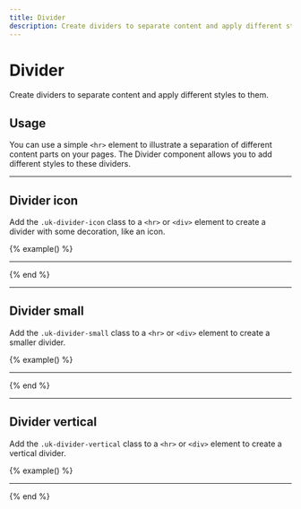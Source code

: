 ```yaml
---
title: Divider
description: Create dividers to separate content and apply different styles to them.
---
```


# Divider

<p class="uk-text-lead">Create dividers to separate content and apply different styles to them.</p>

## Usage

You can use a simple `<hr>` element to illustrate a separation of different content parts on your pages. The Divider component allows you to add different styles to these dividers.

***

## Divider icon

Add the `.uk-divider-icon` class to a `<hr>` or `<div>` element to create a divider with some decoration, like an icon.

{% example() %}
<hr class="uk-divider-icon">
{% end %}

***

## Divider small

Add the `.uk-divider-small` class to a `<hr>` or `<div>` element to create a smaller divider.

{% example() %}
<hr class="uk-divider-small">
{% end %}

***

## Divider vertical

Add the `.uk-divider-vertical` class to a `<hr>` or `<div>` element to create a vertical divider.

{% example() %}
<hr class="uk-divider-vertical">
{% end %}
